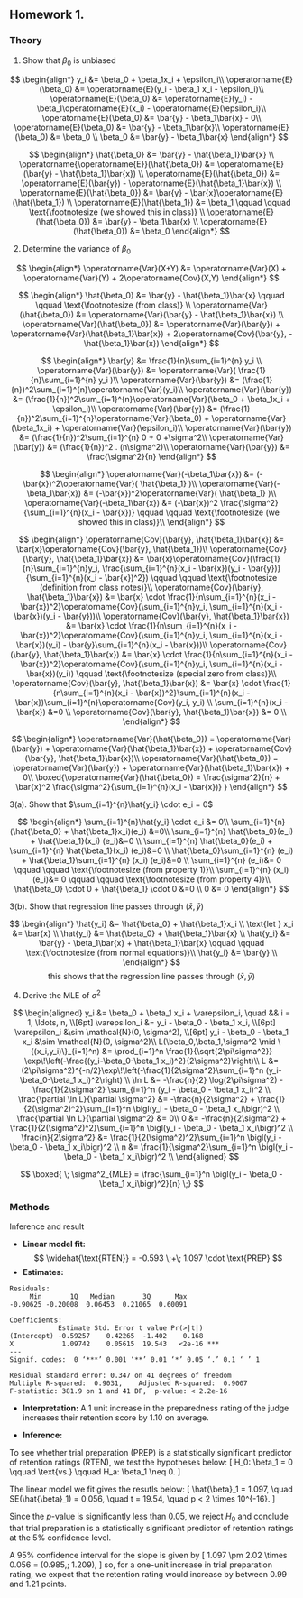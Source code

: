 ## Homework 1. 

### Theory
1. Show that $\beta_0$ is unbiased

$$
\begin{align*}
y_i &= \beta_0 + \beta_1x_i + \epsilon_i\\
\operatorname{E}(\beta_0) &= \operatorname{E}(y_i - \beta_1 x_i - \epsilon_i)\\
\operatorname{E}(\beta_0) &= \operatorname{E}(y_i) - \beta_1\operatorname{E}(x_i) - \operatorname{E}(\epsilon_i)\\
\operatorname{E}(\beta_0) &= \bar{y} - \beta_1\bar{x} - 0\\
\operatorname{E}(\beta_0) &= \bar{y} - \beta_1\bar{x}\\
\operatorname{E}(\beta_0) &= \beta_0 \\
\beta_0  &= \bar{y} - \beta_1\bar{x}
\end{align*}
$$



$$
\begin{align*}
\hat{\beta_0} &= \bar{y} - \hat{\beta_1}\bar{x} \\
\operatorname{\operatorname{E}}(\hat{\beta_0}) &= \operatorname{E}(\bar{y} - \hat{\beta_1}\bar{x}) \\
\operatorname{E}(\hat{\beta_0}) &= \operatorname{E}(\bar{y}) - \operatorname{E}(\hat{\beta_1}\bar{x}) \\
\operatorname{E}(\hat{\beta_0}) &= \bar{y} - \bar{x}\operatorname{E}(\hat{\beta_1}) \\
\operatorname{E}(\hat{\beta_1}) &= \beta_1 \qquad \qquad \text{\footnotesize (we showed this in class)} \\
\operatorname{E}(\hat{\beta_0}) &= \bar{y} - \beta_1\bar{x} \\
\operatorname{E}(\hat{\beta_0}) &= \beta_0
\end{align*}
$$

<div style="page-break-after: always;"></div>

2. Determine the variance of $\beta_0$

$$
\begin{align*}
\operatorname{Var}(X+Y) &= \operatorname{Var}(X) + \operatorname{Var}(Y) + 2\operatorname{Cov}(X,Y)
\end{align*}
$$ 

$$
\begin{align*}
\hat{\beta_0} &= \bar{y} - \hat{\beta_1}\bar{x} \qquad \qquad \text{\footnotesize (from class)} \\
\operatorname{Var}(\hat{\beta_0}) &= \operatorname{Var}(\bar{y} - \hat{\beta_1}\bar{x}) \\
\operatorname{Var}(\hat{\beta_0}) &= \operatorname{Var}(\bar{y}) + \operatorname{Var}(\hat{\beta_1}\bar{x}) + 2\operatorname{Cov}(\bar{y}, -\hat{\beta_1}\bar{x})
\end{align*}
$$


$$
\begin{align*}
\bar{y} &= \frac{1}{n}\sum_{i=1}^{n} y_i \\ 
\operatorname{Var}(\bar{y}) &= \operatorname{Var}( \frac{1}{n}\sum_{i=1}^{n} y_i )\\
\operatorname{Var}(\bar{y}) &= (\frac{1}{n})^2\sum_{i=1}^{n}\operatorname{Var}(y_i)\\
\operatorname{Var}(\bar{y}) &= (\frac{1}{n})^2\sum_{i=1}^{n}\operatorname{Var}(\beta_0 + \beta_1x_i + \epsilon_i)\\ 
\operatorname{Var}(\bar{y}) &= (\frac{1}{n})^2\sum_{i=1}^{n}\operatorname{Var}(\beta_0) + \operatorname{Var}(\beta_1x_i) + \operatorname{Var}(\epsilon_i)\\ 
\operatorname{Var}(\bar{y}) &= (\frac{1}{n})^2\sum_{i=1}^{n} 0 + 0 +\sigma^2\\
\operatorname{Var}(\bar{y}) &=  (\frac{1}{n})^2 . (n\sigma^2)\\
\operatorname{Var}(\bar{y}) &= \frac{\sigma^2}{n}
\end{align*}
$$

$$
\begin{align*}
\operatorname{Var}(-\beta_1\bar{x}) &= (-\bar{x})^2\operatorname{Var}( \hat{\beta_1} )\\
\operatorname{Var}(-\beta_1\bar{x}) &= (-\bar{x})^2\operatorname{Var}( \hat{\beta_1} )\\
\operatorname{Var}(-\beta_1\bar{x}) &= (-\bar{x})^2 \frac{\sigma^2}{\sum_{i=1}^{n}(x_i - \bar{x})} \qquad \qquad \text{\footnotesize (we showed this in class)}\\
\end{align*}
$$


$$
\begin{align*}
\operatorname{Cov}(\bar{y}, \hat{\beta_1}\bar{x}) &= \bar{x}\operatorname{Cov}(\bar{y}, \hat{\beta_1})\\
\operatorname{Cov}(\bar{y}, \hat{\beta_1}\bar{x}) &= \bar{x}\operatorname{Cov}(\frac{1}{n}\sum_{i=1}^{n}y_i, \frac{\sum_{i=1}^{n}(x_i - \bar{x})(y_i - \bar{y})}{\sum_{i=1}^{n}(x_i - \bar{x})^2}) \qquad \qquad \text{\footnotesize (definition from class notes)}\\
\operatorname{Cov}(\bar{y}, \hat{\beta_1}\bar{x}) &= \bar{x} \cdot \frac{1}{n\sum_{i=1}^{n}(x_i - \bar{x})^2}\operatorname{Cov}(\sum_{i=1}^{n}y_i, \sum_{i=1}^{n}(x_i - \bar{x})(y_i - \bar{y}))\\
\operatorname{Cov}(\bar{y}, \hat{\beta_1}\bar{x}) &= \bar{x} \cdot \frac{1}{n\sum_{i=1}^{n}(x_i - \bar{x})^2}\operatorname{Cov}(\sum_{i=1}^{n}y_i, \sum_{i=1}^{n}(x_i - \bar{x})(y_i) - \bar{y}\sum_{i=1}^{n}(x_i - \bar{x}))\\
\operatorname{Cov}(\bar{y}, \hat{\beta_1}\bar{x}) &= \bar{x} \cdot \frac{1}{n\sum_{i=1}^{n}(x_i - \bar{x})^2}\operatorname{Cov}(\sum_{i=1}^{n}y_i, \sum_{i=1}^{n}(x_i - \bar{x})(y_i)) \qquad \text{\footnotesize (special zero from class)}\\
\operatorname{Cov}(\bar{y}, \hat{\beta_1}\bar{x}) &= \bar{x} \cdot \frac{1}{n\sum_{i=1}^{n}(x_i - \bar{x})^2}\sum_{i=1}^{n}(x_i - \bar{x})\sum_{i=1}^{n}\operatorname{Cov}(y_i, y_i) \\
\sum_{i=1}^{n}(x_i - \bar{x}) &=0 \\
\operatorname{Cov}(\bar{y}, \hat{\beta_1}\bar{x}) &= 0 \\
\end{align*}
$$



$$
\begin{align*}
\operatorname{Var}(\hat{\beta_0}) = \operatorname{Var}(\bar{y}) + \operatorname{Var}(\hat{\beta_1}\bar{x}) + \operatorname{Cov}(\bar{y}, \hat{\beta_1}\bar{x})\\
\operatorname{Var}(\hat{\beta_0}) = \operatorname{Var}(\bar{y}) + \operatorname{Var}(\hat{\beta_1}\bar{x}) + 0\\
\boxed{\operatorname{Var}(\hat{\beta_0}) = \frac{\sigma^2}{n} + \bar{x}^2 \frac{\sigma^2}{\sum_{i=1}^{n}(x_i - \bar{x})} }
\end{align*}
$$

<div style="page-break-after: always;"></div>

3(a). Show that $\sum_{i=1}^{n}\hat{y_i} \cdot e_i = 0$

$$
\begin{align*}
\sum_{i=1}^{n}\hat{y_i} \cdot e_i &= 0\\
\sum_{i=1}^{n} (\hat{\beta_0} + \hat{\beta_1}x_i)(e_i) &=0\\
\sum_{i=1}^{n} \hat{\beta_0}(e_i)  + \hat{\beta_1}(x_i) (e_i)&=0 \\
\sum_{i=1}^{n} \hat{\beta_0}(e_i)  + \sum_{i=1}^{n} \hat{\beta_1}(x_i) (e_i)&=0 \\
\hat{\beta_0}\sum_{i=1}^{n} (e_i)  + \hat{\beta_1}\sum_{i=1}^{n} (x_i) (e_i)&=0 \\
\sum_{i=1}^{n} (e_i)&= 0 \qquad \qquad \text{\footnotesize (from property 1)}\\
\sum_{i=1}^{n} (x_i) (e_i)&= 0 \qquad \qquad \text{\footnotesize (from property 4)}\\
\hat{\beta_0} \cdot 0  + \hat{\beta_1} \cdot 0 &=0 \\
0 &= 0
\end{align*}
$$


3(b). Show that regression line passes through $(\bar{x}, \bar{y})$

$$
\begin{align*}
\hat{y_i} &= \hat{\beta_0} + \hat{\beta_1}x_i \\
\text{let } x_i &= \bar{x} \\
\hat{y_i} &= \hat{\beta_0} + \hat{\beta_1}\bar{x} \\
\hat{y_i} &= \bar{y} - \beta_1\bar{x} + \hat{\beta_1}\bar{x} \qquad \qquad \text{\footnotesize (from normal equations)}\\ 
\hat{y_i} &= \bar{y} \\
\end{align*}
$$
$$
\text{this shows that the regression line passes through } (\bar{x}, \bar{y})
$$

<div style="page-break-after: always;"></div>


4. Derive the MLE of $\sigma^2$

$$
\begin{aligned}
y_i &= \beta_0 + \beta_1 x_i + \varepsilon_i, \quad && i = 1, \ldots, n, \\[6pt]
\varepsilon_i &= y_i - \beta_0 - \beta_1 x_i, \\[6pt]
\varepsilon_i &\sim \mathcal{N}(0, \sigma^2), \\[6pt]
y_i - \beta_0 - \beta_1 x_i &\sim \mathcal{N}(0, \sigma^2)\\
L(\beta_0,\beta_1,\sigma^2 \mid \{(x_i,y_i)\}_{i=1}^n)
&= \prod_{i=1}^n \frac{1}{\sqrt{2\pi\sigma^2}}
\exp\!\left(-\frac{(y_i-\beta_0-\beta_1 x_i)^2}{2\sigma^2}\right)\\
L &= (2\pi\sigma^2)^{-n/2}\exp\!\left(-\frac{1}{2\sigma^2}\sum_{i=1}^n (y_i-\beta_0-\beta_1 x_i)^2\right) \\
\ln L &= -\frac{n}{2} \log(2\pi\sigma^2) - \frac{1}{2\sigma^2} \sum_{i=1}^n (y_i - \beta_0 - \beta_1 x_i)^2 \\
\frac{\partial \ln L}{\partial \sigma^2} &= -\frac{n}{2\sigma^2} + \frac{1}{2(\sigma^2)^2}\sum_{i=1}^n \bigl(y_i - \beta_0 - \beta_1 x_i\bigr)^2 \\
\frac{\partial \ln L}{\partial \sigma^2} &= 0\\ 
0 &= -\frac{n}{2\sigma^2} + \frac{1}{2(\sigma^2)^2}\sum_{i=1}^n \bigl(y_i - \beta_0 - \beta_1 x_i\bigr)^2 \\ 
\frac{n}{2\sigma^2} &= \frac{1}{2(\sigma^2)^2}\sum_{i=1}^n \bigl(y_i - \beta_0 - \beta_1 x_i\bigr)^2 \\
n &= \frac{1}{\sigma^2}\sum_{i=1}^n \bigl(y_i - \beta_0 - \beta_1 x_i\bigr)^2 \\
\end{aligned} 
$$

$$
\boxed{ \;
\sigma^2_{MLE} = \frac{\sum_{i=1}^n \bigl(y_i - \beta_0 - \beta_1 x_i\bigr)^2}{n}
\;}
$$

<div style="page-break-after: always;"></div>

### Methods

Inference and result


- **Linear model fit:** 
$$
\widehat{\text{RTEN}} = -0.593 \;+\; 1.097 \cdot \text{PREP}
$$
- **Estimates:**
```
Residuals:
     Min       1Q   Median       3Q      Max 
-0.90625 -0.20008  0.06453  0.21065  0.60091 

Coefficients:
            Estimate Std. Error t value Pr(>|t|)    
(Intercept) -0.59257    0.42265  -1.402    0.168    
X            1.09742    0.05615  19.543   <2e-16 ***
---
Signif. codes:  0 ‘***’ 0.001 ‘**’ 0.01 ‘*’ 0.05 ‘.’ 0.1 ‘ ’ 1

Residual standard error: 0.347 on 41 degrees of freedom
Multiple R-squared:  0.9031,	Adjusted R-squared:  0.9007 
F-statistic: 381.9 on 1 and 41 DF,  p-value: < 2.2e-16
```

- **Interpretation:** A 1 unit increase in the preparedness rating of the judge increases their retention score by 1.10 on average. 

- **Inference:**

To see whether trial preparation (PREP) is a statistically significant predictor of retention ratings (RTEN), we test the hypotheses below:
\[
H_0: \beta_1 = 0 
\qquad \text{vs.} \qquad 
H_a: \beta_1 \neq 0.
\]

The linear model we fit gives the resutls below:
\[
\hat{\beta}_1 = 1.097, \quad SE(\hat{\beta}_1) = 0.056, \quad t = 19.54, \quad p < 2 \times 10^{-16}.
\]

Since the $p$-value is significantly less than 0.05, we reject $H_0$ and conclude that trial preparation is a statistically significant predictor of retention ratings at the 5\% confidence level.

A 95\% confidence interval for the slope is given by
\[
1.097 \pm 2.02 \times 0.056 = (0.985,\; 1.209),
\]
so, for a one-unit increase in trial preparation rating, we expect that the retention rating would increase by between $0.99$ and $1.21$ points.